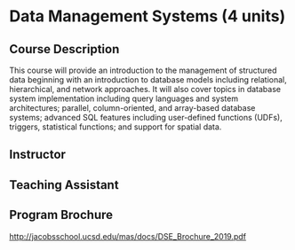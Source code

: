 # Data Management Systems (4 units)

## Course Description
This course will provide an introduction to the management of structured data beginning with an introduction to database models including relational, hierarchical, and network approaches. It will also cover topics in database system implementation including query languages and system architectures; parallel, column-oriented, and array-based database systems; advanced SQL features including user-defined functions (UDFs), triggers, statistical functions; and support for spatial data.

## Instructor


## Teaching Assistant


## Program Brochure
http://jacobsschool.ucsd.edu/mas/docs/DSE_Brochure_2019.pdf
